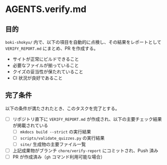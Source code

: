 # AGENTS.verify.md

## 目的

`boki-shokyu/` 内で、以下の項目を自動的に点検し、その結果をレポートとして `VERIFY_REPORT.md` にまとめ、PR を作成する。

- サイトが正常にビルドできること
- 必要なファイルが揃っていること
- クイズの妥当性が保たれていること
- CI 状況が良好であること

## 完了条件

以下の条件が満たされたとき、このタスクを完了とする。

- [ ] リポジトリ直下に `VERIFY_REPORT.md` が作成され、以下の主要チェック結果が掲載されている
  - [ ] `mkdocs build --strict` の実行結果
  - [ ] `scripts/validate_quizzes.py` の実行結果
  - [ ] `site/` 生成物の主要ファイル一覧
- [ ] 上記成果物がブランチ `chore/verify-report` にコミットされ、Push 済み
- [ ] PR が作成済み（`gh` コマンド利用可能な場合）
